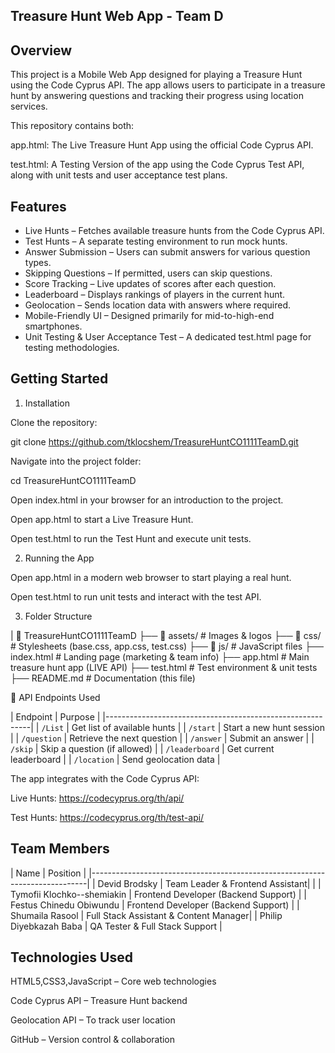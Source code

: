 ## Treasure Hunt Web App - Team D

## Overview

This project is a Mobile Web App designed for playing a Treasure Hunt using the Code Cyprus API. The app allows users to participate in a treasure hunt by answering questions and tracking their progress using location services.

This repository contains both:

app.html: The Live Treasure Hunt App using the official Code Cyprus API.

test.html: A Testing Version of the app using the Code Cyprus Test API, along with unit tests and user acceptance test plans.

## Features

- Live Hunts – Fetches available treasure hunts from the Code Cyprus API.
- Test Hunts – A separate testing environment to run mock hunts.
- Answer Submission – Users can submit answers for various question types.
- Skipping Questions – If permitted, users can skip questions.
- Score Tracking – Live updates of scores after each question.
- Leaderboard – Displays rankings of players in the current hunt.
- Geolocation – Sends location data with answers where required.
- Mobile-Friendly UI – Designed primarily for mid-to-high-end smartphones.
- Unit Testing & User Acceptance Test – A dedicated test.html page for testing methodologies.

## Getting Started

1.  Installation

Clone the repository:

git clone https://github.com/tklocshem/TreasureHuntCO1111TeamD.git

Navigate into the project folder:

cd TreasureHuntCO1111TeamD

Open index.html in your browser for an introduction to the project.

Open app.html to start a Live Treasure Hunt.

Open test.html to run the Test Hunt and execute unit tests.

2. Running the App

Open app.html in a modern web browser to start playing a real hunt.

Open test.html to run unit tests and interact with the test API.

3. Folder Structure

|   📂 TreasureHuntCO1111TeamD
├── 📂 assets/            # Images & logos
├── 📂 css/               # Stylesheets (base.css, app.css, test.css)
├── 📂 js/                # JavaScript files
├── index.html            # Landing page (marketing & team info)
├── app.html              # Main treasure hunt app (LIVE API)
├── test.html             # Test environment & unit tests
├── README.md             # Documentation (this file)

📡 API Endpoints Used


|   Endpoint       |               Purpose                  |
|-----------------------------------------------------------|
|   `/List`        |  Get list of available hunts           |
|   `/start`       |  Start a new hunt session              |
|   `/question`    |  Retrieve the next question            |
|   `/answer`      |  Submit an answer                      |
|   `/skip`        |  Skip a question (if allowed)          |
|   `/leaderboard` |  Get current leaderboard               |
|   `/location`    |  Send geolocation data                 |


The app integrates with the Code Cyprus API:

Live Hunts: https://codecyprus.org/th/api/

Test Hunts: https://codecyprus.org/th/test-api/

## Team Members

|          Name                    |                   Position               |
|-----------------------------------------------------------------------------|
|  Devid Brodsky                   |    Team Leader & Frontend Assistant|     |
|  Tymofii Klochko--shemiakin      |    Frontend Developer (Backend Support)  |
|  Festus Chinedu Obiwundu         |    Frontend Developer (Backend Support)  |
|  Shumaila Rasool                 |    Full Stack Assistant & Content Manager|
|  Philip Diyebkazah Baba          |    QA Tester & Full Stack Support |



## Technologies Used

HTML5,CSS3,JavaScript – Core web technologies

Code Cyprus API – Treasure Hunt backend

Geolocation API – To track user location

GitHub – Version control & collaboration
